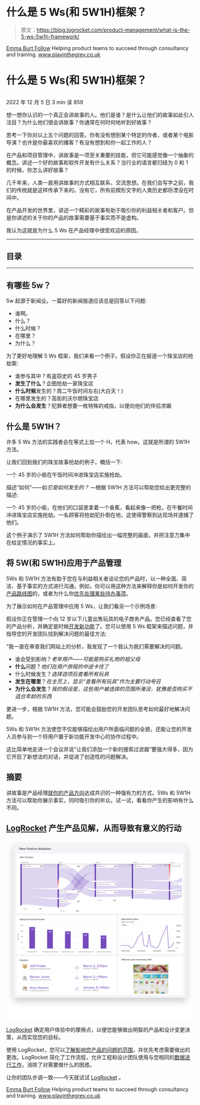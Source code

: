 # 什么是 5 Ws(和 5W1H)框架？

> 原文：<https://blog.logrocket.com/product-management/what-is-the-5-ws-5w1h-framework/>

[Emma Burt Follow](https://blog.logrocket.com/author/emmaburt/) Helping product teams to succeed through consultancy and training. www.playinthegrey.co.uk

# 什么是 5 Ws(和 5W1H)框架？

## 

2022 年 12 月 5 日 3 min 读 859

想一想你认识的一个真正会讲故事的人。他们是谁？是什么让他们的故事如此引人注目？为什么他们很会讲故事？你通常在何时何地听到好故事？

思考一下你对以上五个问题的回答。你有没有想到某个特定的作者，或者某个电影导演？也许是你最喜欢的播客？有没有想到和你一起工作的人？

在产品和项目管理中，讲故事是一项至关重要的技能，但它可能感觉像一个抽象的概念。讲述一个好的故事和软件开发有什么关系？当行业的语言都归结为 0 和 1 的时候，你怎么讲好故事？

几千年来，人类一直用讲故事的方式相互联系，交流思想。在我们会写字之前，我们的传统就是这样传承下来的。没有它，所有前楔形文字的人类历史都将湮没在时间中。

在产品开发的世界里，讲述一个精彩的故事有助于吸引你的利益相关者和客户。但是你讲述的关于你的产品的故事需要基于事实而不是虚构。

我认为这就是为什么 5 Ws 在产品经理中很受欢迎的原因。

* * *

## 目录

* * *

## 有哪些 5w？

5w 起源于新闻业。一篇好的新闻报道应该总是回答以下问题:

*   谁啊。
*   什么？
*   什么时候？
*   在哪里？
*   为什么？

为了更好地理解 5 Ws 框架，我们来看一个例子。假设你正在报道一个珠宝店的抢劫案:

*   谁参与其中？有盗窃史的 45 岁男子
*   **发生了什么**？企图抢劫一家珠宝店
*   **什么时候**发生的？周二午饭时间左右(大白天！)
*   在哪里发生的？高街的沃尔顿珠宝店
*   **为什么会发生**？犯罪者想要一枚特殊的戒指，以便向他们的伴侣求婚

## 什么是 5W1H？

许多 5 Ws 方法的实践者会在等式上加一个 H，代表 how。这就是所谓的 5W1H 方法。

让我们回到我们的珠宝故事抢劫的例子。概括一下:

一个 45 岁的小偷在午饭时间冲进珠宝店实施抢劫。

描述“如何”——如*它是如何发生的？* —根据 5W1H 方法可以帮助您给出更完整的描述:

一个 45 岁的小偷，在他们的口袋里拿着一个香蕉，看起来像一把枪，在午餐时间冲进珠宝店实施抢劫。一名顾客将抢劫犯扑倒在地，这使得警察到达现场并逮捕了他们。

这个例子演示了 5W1H 方法如何帮助你描绘出一幅完整的画面，并把注意力集中在给定情况的事实上。

## 将 5W(和 5W1H)应用于产品管理

5Ws 和 5W1H 方法有助于您在与利益相关者谈论您的产品时，以一种全面、简洁、基于事实的方式进行沟通。例如，你可以用这种方法来解释你是如何开发你的[产品路线图](https://blog.logrocket.com/product-management/how-to-build-product-roadmap-overview-examples/)的，或者为什么你[优先处理某些待办事项](https://blog.logrocket.com/product-management/what-prioritization-matrix-definition-examples-template/)。

为了展示如何在产品管理中应用 5 Ws，让我们看另一个示例场景:

假设你正在管理一个向 12 岁以下儿童出售玩具的电子商务产品。您已经查看了您的产品分析，并确定是时候[开发新功能](https://blog.logrocket.com/product-management/what-are-product-features-define-examples/)了。您可以使用 5 Ws 框架来描述问题，并指导您的开发团队找到解决问题的最佳方法:

“我一直在审查我们网站上的分析，我发现了一个我认为我们需要解决的问题。

*   谁会受到影响？*老年用户——可能是购买礼物的祖父母*
*   **什么**问题？*他们在用户旅程的中途卡住了*
*   什么时候发生？*选择选项后查看所有玩具*
*   **发生在哪里**？*在主页上，显示“查看所有玩具”作为主要行动号召*
*   **为什么会发生**？*我的假设是，这些用户被选择的范围所淹没，犹豫是否购买不适合年龄的东西*

更进一步，根据 5W1H 方法，您可能会鼓励您的开发团队思考如何最好地解决问题。

5Ws 和 5W1H 方法使您不仅能够描绘出用户所面临问题的全貌，还能让您的开发人员参与到一个将用户置于新功能开发中心的协作过程中。

这比简单地走进一个会议并说“让我们添加一个新的搜索过滤器”要强大得多，因为它开启了新想法的对话，并促进了创造性的问题解决。

## 摘要

讲故事是产品经理[就你的产品方向](https://blog.logrocket.com/product-management/build-consensus-product-direction-5-tips/)达成共识的一种强有力的方式。5Ws 和 5W1H 方法可以帮助你展示事实，同时吸引你的听众。试一试，看看你产生的影响有什么不同。

## [LogRocket](https://lp.logrocket.com/blg/pm-signup) 产生产品见解，从而导致有意义的行动

[![](img/1af2ef21ae5da387d71d92a7a09c08e8.png)](https://lp.logrocket.com/blg/pm-signup)

[LogRocket](https://lp.logrocket.com/blg/pm-signup) 确定用户体验中的摩擦点，以便您能够做出明智的产品和设计变更决策，从而实现您的目标。

使用 LogRocket，您可以[了解影响您产品的问题的范围](https://logrocket.com/for/analytics-for-web-applications)，并优先考虑需要做出的更改。LogRocket 简化了工作流程，允许工程和设计团队使用与您相同的[数据进行工作](https://logrocket.com/for/web-analytics-solutions)，消除了对需要做什么的困惑。

让你的团队步调一致——今天就试试 [LogRocket](https://lp.logrocket.com/blg/pm-signup) 。

[Emma Burt Follow](https://blog.logrocket.com/author/emmaburt/) Helping product teams to succeed through consultancy and training. www.playinthegrey.co.uk